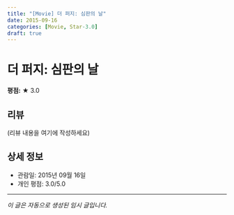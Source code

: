 ```yaml
---
title: "[Movie] 더 퍼지: 심판의 날"
date: 2015-09-16
categories: [Movie, Star-3.0]
draft: true
---
```


# 더 퍼지: 심판의 날

**평점:** ★ 3.0

## 리뷰

(리뷰 내용을 여기에 작성하세요)

## 상세 정보

- 관람일: 2015년 09월 16일
- 개인 평점: 3.0/5.0

---

*이 글은 자동으로 생성된 임시 글입니다.*
